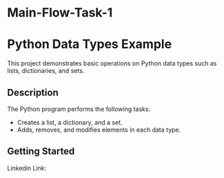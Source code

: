 # Main-Flow-Task-1

# Python Data Types Example

This project demonstrates basic operations on Python data types such as lists, dictionaries, and sets.

## Description

The Python program performs the following tasks:
- Creates a list, a dictionary, and a set.
- Adds, removes, and modifies elements in each data type.

## Getting Started
Linkedin Link: 
###
